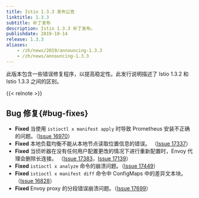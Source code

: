 ```yaml
---
title: Istio 1.3.3 发布公告
linktitle: 1.3.3
subtitle: 补丁发布
description: Istio 1.3.3 补丁发布。
publishdate: 2019-10-14
release: 1.3.3
aliases:
    - /zh/news/2019/announcing-1.3.3
    - /zh/news/announcing-1.3.3
---
```


此版本包含一些错误修复程序，以提高稳定性。此发行说明描述了 Istio 1.3.2 和 Istio 1.3.3 之间的区别。

{{< relnote >}}

## Bug 修复{#bug-fixes}

- **Fixed** 当使用 `istioctl x manifest apply` 时导致 Prometheus 安装不正确的问题。（[Issue 16970](https://github.com/istio/istio/issues/16970)）
- **Fixed** 本地负载均衡不能从本地节点读取位置信息的错误。 （[Issue 17337](https://github.com/istio/istio/issues/17337)）
- **Fixed** 当侦听器在没有任何用户配置更改的情况下进行重新配置时，Envoy 代理会删除长连接。 （[Issue 17383](https://github.com/istio/istio/issues/17383)，[Issue 17139](https://github.com/istio/istio/issues/17139)）
- **Fixed** `istioctl x analyze` 命令的崩溃问题。（[Issue 17449](https://github.com/istio/istio/issues/17449)）
- **Fixed** `istioctl x manifest diff` 命令中 ConfigMaps 中的差异文本块。（[Issue 16828](https://github.com/istio/istio/issues/16828)）
- **Fixed** Envoy proxy 的分段错误崩溃问题。（[Issue 17699](https://github.com/istio/istio/issues/17699)）

